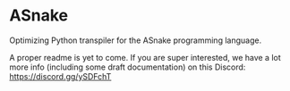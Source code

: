 # ASnake
Optimizing Python transpiler for the ASnake programming language.

A proper readme is yet to come. If you are super interested, we have a lot more info (including some draft documentation) on this Discord:
https://discord.gg/ySDFchT
